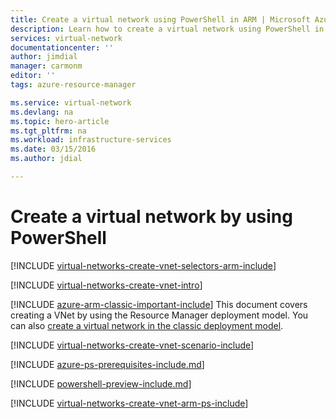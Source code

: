 ```yaml
---
title: Create a virtual network using PowerShell in ARM | Microsoft Azure
description: Learn how to create a virtual network using PowerShell in ARM | Resource Manager.
services: virtual-network
documentationcenter: ''
author: jimdial
manager: carmonm
editor: ''
tags: azure-resource-manager

ms.service: virtual-network
ms.devlang: na
ms.topic: hero-article
ms.tgt_pltfrm: na
ms.workload: infrastructure-services
ms.date: 03/15/2016
ms.author: jdial

---
```

# Create a virtual network by using PowerShell
[!INCLUDE [virtual-networks-create-vnet-selectors-arm-include](../../includes/virtual-networks-create-vnet-selectors-arm-include.md)]

[!INCLUDE [virtual-networks-create-vnet-intro](../../includes/virtual-networks-create-vnet-intro-include.md)]

[!INCLUDE [azure-arm-classic-important-include](../../includes/azure-arm-classic-important-include.md)] This document covers creating a VNet by using the Resource Manager deployment model. You can also [create a virtual network in the classic deployment model](virtual-networks-create-vnet-classic-netcfg-ps.md).

[!INCLUDE [virtual-networks-create-vnet-scenario-include](../../includes/virtual-networks-create-vnet-scenario-include.md)]

[!INCLUDE [azure-ps-prerequisites-include.md](../../includes/azure-ps-prerequisites-include.md)]

[!INCLUDE [powershell-preview-include.md](../../includes/powershell-preview-include.md)]

[!INCLUDE [virtual-networks-create-vnet-arm-ps-include](../../includes/virtual-networks-create-vnet-arm-ps-include.md)]

